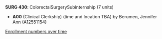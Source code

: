 **SURG 430**: ColorectalSurgerySubinternship (7 units)

- **A00** (Clinical Clerkship) (time and location TBA) by Berumen, Jennifer Ann (A12551154)

[Enrollment numbers over time](./SURG430.tsv)
